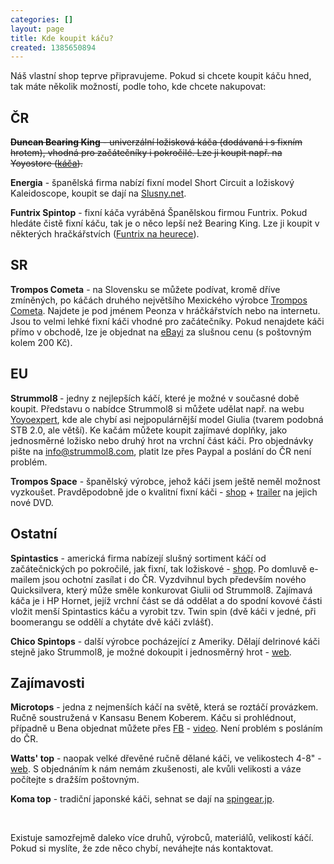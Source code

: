 ```yaml
---
categories: []
layout: page
title: Kde koupit káču?
created: 1385650894
---
```

<p>Náš vlastní shop teprve připravujeme. Pokud si chcete koupit káču hned, tak máte několik možností, podle toho, kde chcete nakupovat:</p>

<h2><strong>ČR</strong></h2>

<p><s><strong>Duncan Bearing King</strong>&nbsp;- univerzální ložisková káča (dodávaná i s fixním hrotem), vhodná pro začátečníky i pokročilé. Lze ji koupit např. na Yoyostore (<a href="http://www.yoyostore.cz/kaci-spin-top/56-bearing-king-71617037307.html">káča</a>).</s></p>

<p><strong>Energia</strong> - španělská firma nabízí fixní model Short Circuit a ložiskový Kaleidoscope, koupit se dají na <a href="http://slusny.net/yoyo-e-shop/yoya-dle-kategorie/spin-top-kaca.html">Slusny.net</a>.</p>

<p><strong>Funtrix Spintop</strong> - fixní káča vyráběná Španělskou firmou Funtrix. Pokud hledáte čistě fixní káču, tak je o něco lepší než Bearing King. Lze ji koupit v některých hračkářstvích (<a href="http://www.heureka.cz/?h%5Bfraze%5D=funtrix+spintop">Funtrix na heurece</a>).</p>

<h2><strong>SR</strong></h2>

<p><strong>Trompos Cometa</strong> - na Slovensku se můžete podívat, kromě dříve zmíněných, po káčách druhého největšího Mexického výrobce <a href="http://www.portalesbtl.com/tromposcometa/slovakia/">Trompos Cometa</a>. Najdete je pod jménem Peonza v hráčkářstvích nebo na internetu. Jsou to velmi lehké fixní káči vhodné pro začátečníky. Pokud nenajdete káči přímo v obchodě, lze je objednat na <a href="http://www.ebay.com/sch/i.html?_nkw=trompos+cometa">eBayi</a>&nbsp;za slušnou cenu (s poštovným kolem 200 Kč).</p>

<h2><strong>EU</strong></h2>

<p><strong>Strummol8&nbsp;</strong>- jedny z nejlepších káčí, které je možné v současné době koupit. Představu o nabídce Strummol8 si můžete udělat např. na webu <a href="http://shop.yoyoexpert.com/manufacturer/25/Strummol8">Yoyoexpert</a>, kde ale chybí asi nejpopulárnější model Giulia (tvarem podobná STB 2.0, ale větší). Ke kačám můžete koupit zajímavé doplňky, jako jednosměrné ložisko nebo druhý hrot na vrchní část káči. Pro objednávky pište na&nbsp;<a href="mailto:info@strummol8.com">info@strummol8.com</a>, platit lze přes Paypal a poslání do ČR není problém.</p>

<p><strong>Trompos Space</strong>&nbsp;- španělský výrobce, jehož káči jsem ještě neměl možnost vyzkoušet. Pravděpodobně jde o kvalitní fixní káči - <a href="http://www.saturnotruco.com/tienda/index.php?id_lang=1">shop</a>&nbsp;+ <a href="http://www.youtube.com/watch?v=D6TZZ5_Aa1I">trailer</a> na jejich nové DVD.</p>

<h2><strong>Ostatní</strong></h2>

<p><strong>Spintastics</strong>&nbsp;- americká firma nabízejí slušný sortiment káčí od začátečnických po pokročilé, jak fixní, tak ložiskové - <a href="http://spintastics.com/t/spin-tops">shop</a>. Po domluvě e-mailem jsou ochotní zasílat i do ČR. Vyzdvihnul bych především nového Quicksilvera, který může směle konkurovat Giulii od Strummol8. Zajímavá káča je i HP Hornet, jejíž vrchní část se dá oddělat a do spodní kovové části vložit menší Spintastics káču a vyrobit tzv. Twin spin (dvě káči v jedné, při boomerangu se oddělí a chytáte dvě káči zvlášť).</p>

<p><strong>Chico Spintops</strong>&nbsp;- další výrobce pocházející z Ameriky. Dělají delrinové káči stejně jako Strummol8, je možné dokoupit i jednosměrný hrot - <a href="http://chicoyoyocompany.com/spintop/">web</a>.</p>

<h2><strong>Zajímavosti</strong></h2>

<p><strong>Microtops</strong>&nbsp;- jedna z nejmenších káčí na světě, která se roztáčí provázkem. Ručně soustružená v Kansasu Benem Koberem. Káču si prohlédnout, případně u Bena objednat můžete přes <a href="https://www.facebook.com/MicroTops">FB</a>&nbsp;- <a href="http://www.youtube.com/watch?v=NwNdNbvFBGE">video</a>. Není problém s posláním do ČR.</p>

<p><strong>Watts' top</strong>&nbsp;- naopak velké dřevěné ručně dělané káči, ve velikostech 4-8" - <a href="http://www.wattstops.com/">web</a>. S objednáním k nám nemám zkušenosti, ale kvůli velikosti a váze počítejte s dražším poštovným.</p>

<p><strong>Koma top</strong>&nbsp;- tradiční japonské káči, sehnat se dají na <a href="http://spingear.jp/index.php?dispatch=categories.view&amp;category_id=148">spingear.jp</a>.</p>

<p>&nbsp;</p>

<p>Existuje samozřejmě daleko více druhů, výrobců, materiálů, velikostí káčí. Pokud si myslíte, že zde něco chybí, neváhejte nás kontaktovat.</p>

<p>&nbsp;</p>

<p>&nbsp;</p>

<p>&nbsp;</p>

